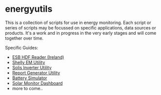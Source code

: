 # energyutils

This is a collection of scripts for use in energy monitoring. Each script or series of scripts may be focussed on specific applications, data sources or products. It's a work and in progress in the very early stages and will come together over time. 

Specific Guides:
* [ESB HDF Reader (Ireland)](./ESB_HDF_READER.md)  
* [Shelly EM Utility](./SHELLY_EM_UTIL.md)  
* [Solis Inverter Utility](./SOLIS_DATA_UTIL.md)  
* [Report Generator Utility](./GEN_REPORT.md)  
* [Battery Simulator](./BATTERY_SIM.md)  
* [Solar Monitor Dashboard](./solar_monitor/SOLAR_MONITOR.md)  
* more to come.. 
